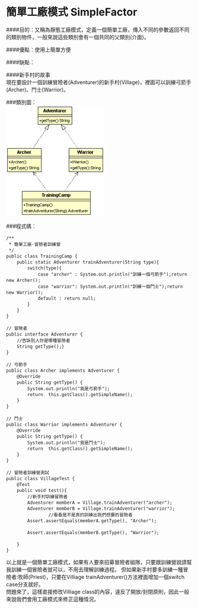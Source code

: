 # 簡單工廠模式 SimpleFactor
  
####目的：又稱為靜態工廠模式，定義一個簡單工廠，傳入不同的參數返回不同的類別物件，一般來說這些類別會有一個共同的父類別(介面)。  
  
####優點：使用上簡單方便  

####缺點：
  
####新手村的故事  
現在要設計一個訓練冒險者(Adventurer)的新手村(Village)，裡面可以訓練弓箭手(Archer)、鬥士(Warrior)。  

###類別圖：  
![Training Camp](image/simpleFactory.gif)  

###程式碼：  
```
/**
 * 簡單工廠-冒險者訓練營
 */
public class TrainingCamp {
	public static Adventurer trainAdventurer(String type){
		switch(type){
			case "archer" : System.out.println("訓練一個弓箭手");return new Archer(); 
			case "warrior": System.out.println("訓練一個鬥士");return new Warrior();
			default : return null;
		}
	}
}

// 冒險者
public interface Adventurer {
	//告訴別人你是哪種冒險者
	String getType();}
}

// 弓箭手
public class Archer implements Adventurer {
	@Override
	public String getType() {
		System.out.println("我是弓箭手");
		return  this.getClass().getSimpleName();
	}
}

// 鬥士
public class Warrior implements Adventurer {
	@Override
	public String getType() {
		System.out.println("我是鬥士");	
		return  this.getClass().getSimpleName();
	}
}	

// 冒險者訓練營測試
public class VillageTest {
	@Test
	public void test(){
		//新手村訓練冒險者
		Adventurer memberA = Village.trainAdventurer("archer");
		Adventurer memberB = Village.trainAdventurer("warrior");
				//看看是不是真的訓練出我們想要的冒險者
		Assert.assertEquals(memberA.getType(), "Archer");

		Assert.assertEquals(memberB.getType(), "Warrior");
		
	}
}

```
  
以上就是一個簡單工廠模式，如果有人要來招募冒險者組隊，只要跟訓練營說請幫我訓練一個冒險者就可以，不用去理解訓練過程。
但如果新手村要多訓練一種冒險者:牧師(Priest)，只要在Villiage trainAdventurer()方法裡面增加一個switch case分支就好。  
問題來了，這樣直接修改Villiage class的內容，違反了開放/封閉原則，因此一般來說我們會用工廠模式來修正這種情況。

 
  
